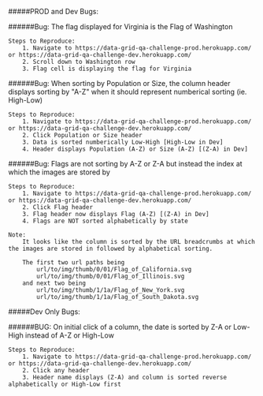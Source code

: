 #####PROD and Dev Bugs:

######Bug: The flag displayed for Virginia is the Flag of Washington

    Steps to Reproduce:
        1. Navigate to https://data-grid-qa-challenge-prod.herokuapp.com/ or https://data-grid-qa-challenge-dev.herokuapp.com/
        2. Scroll down to Washington row
        3. Flag cell is displaying the flag for Virginia

######Bug: When sorting by Population or Size, the column header displays sorting by "A-Z" when it should represent numberical sorting (ie. High-Low)

    Steps to Reproduce:
        1. Navigate to https://data-grid-qa-challenge-prod.herokuapp.com/ or https://data-grid-qa-challenge-dev.herokuapp.com/
        2. Click Population or Size header
        3. Data is sorted numberically Low-High [High-Low in Dev]
        4. Header displays Population (A-Z) or Size (A-Z) [(Z-A) in Dev]

######Bug: Flags are not sorting by A-Z or Z-A but instead the index at which the images are stored by

    Steps to Reproduce:
        1. Navigate to https://data-grid-qa-challenge-prod.herokuapp.com/ or https://data-grid-qa-challenge-dev.herokuapp.com/
        2. Click Flag header
        3. Flag header now displays Flag (A-Z) [(Z-A) in Dev]
        4. Flags are NOT sorted alphabetically by state

    Note:
        It looks like the column is sorted by the URL breadcrumbs at which the images are stored in followed by alphabetical sorting. 
        
        The first two url paths being 
            url/to/img/thumb/0/01/Flag_of_California.svg
            url/to/img/thumb/0/01/Flag_of_Illinois.svg
        and next two being 
            url/to/img/thumb/1/1a/Flag_of_New_York.svg
            url/to/img/thumb/1/1a/Flag_of_South_Dakota.svg
        
        



#####Dev Only Bugs:

######BUG: On initial click of a column, the date is sorted by Z-A or Low-High instead of A-Z or High-Low

    Steps to Reproduce:
        1. Navigate to https://data-grid-qa-challenge-prod.herokuapp.com/ or https://data-grid-qa-challenge-dev.herokuapp.com/
        2. Click any header
        3. Header name displays (Z-A) and column is sorted reverse alphabetically or High-Low first